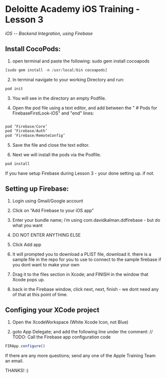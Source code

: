 # Deloitte Academy iOS Training - Lesson 3
*iOS -- Backend Integration, using Firebase*

## Install CocoPods:
1) open terminal and paste the following:
sudo gem install cocoapods
```javascript
[sudo gem install -n /usr/local/bin cocoapods]
```

2) In terminal navigate to your working Directory and run:

```javascript
pod init
```

3) You will see in the directory an empty Podfile.

4) Open the pod file using a text editor, and add between the "  # Pods for FirebaseFirstLook-iOS" and "end" lines:

```javascript

pod ‘Firebase/Core’
pod ‘Firebase/Auth’
pod ‘Firebase/RemoteConfig’

```

5) Save the file and close the text editor.

6) Next we will install the pods via the Podfile.

```javascript
pod install
```

If you have setup Firebase during Lesson 3 - your done setting up. if not.

## Setting up Firebase:
1) Login using Gmail/Google account

2) Click on “Add Firebase to your iOS app”

3) Enter your bundle name; i’m using com.davidkalman.ddfirebase - but do what you want

4) DO NOT ENTER ANYTHING ELSE

5) Click Add app

6) It will prompted you to download a PLIST file, download it. there is a sample file in the repo for you to use to connect to the sample firebase if you dont want to make your own

7) Drag it to the files section in Xcode; and FINISH in the window that Xcode pops up. 

8) back in the Firebase window, click next, next, finish - we dont need any of that at this point of time.


## Configing your XCode project
1) Open the XcodeWorkspace (White Xcode Icon, not Blue)

2) goto App Delegate; and add the following line under the comment:
// TODO: Call the Firebase app configuration code

```javascript
FIRApp.configure()
```

If there are any more questions; send any one of the Apple Training Team an email.

THANKS! :)